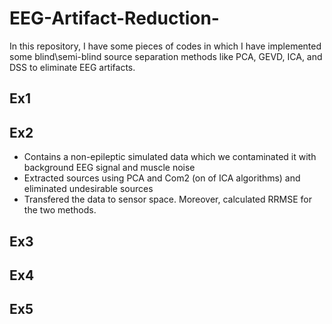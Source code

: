# EEG-Artifact-Reduction-
In this repository, I have some pieces of codes in which I have implemented some blind\semi-blind source separation methods like PCA, GEVD, ICA, and DSS to eliminate EEG artifacts. 

## Ex1

## Ex2
- Contains a non-epileptic simulated data which we contaminated it with background EEG signal and muscle noise
- Extracted sources using PCA and Com2 (on of ICA algorithms) and eliminated undesirable sources
- Transfered the data to sensor space. Moreover, calculated RRMSE for the two methods. 

## Ex3

## Ex4

## Ex5
